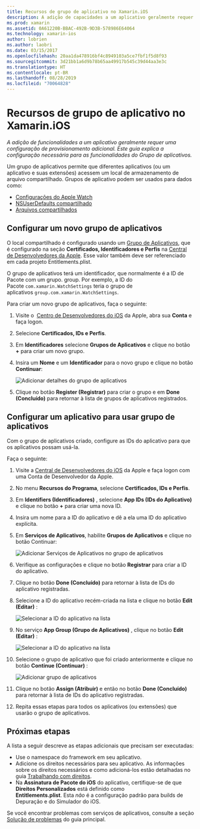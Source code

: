 ```yaml
---
title: Recursos de grupo de aplicativo no Xamarin.iOS
description: A adição de capacidades a um aplicativo geralmente requer uma configuração de provisionamento adicional. Este guia explica a configuração necessária para as funcionalidades do Grupo de aplicativos.
ms.prod: xamarin
ms.assetid: 0A61220B-BBAC-492B-9D3B-578986E64064
ms.technology: xamarin-ios
author: lobrien
ms.author: laobri
ms.date: 03/15/2017
ms.openlocfilehash: 20aa1da478916bf4c8949103a5ce7fbf1f5d8f93
ms.sourcegitcommit: 3d21bb1a6d9b78b65aa49917b545c39d44aa3e3c
ms.translationtype: HT
ms.contentlocale: pt-BR
ms.lasthandoff: 08/28/2019
ms.locfileid: "70064828"
---
```

# <a name="app-group-capabilities-in-xamarinios"></a>Recursos de grupo de aplicativo no Xamarin.iOS

_A adição de funcionalidades a um aplicativo geralmente requer uma configuração de provisionamento adicional. Este guia explica a configuração necessária para as funcionalidades do Grupo de aplicativos._

Um grupo de aplicativos permite que diferentes aplicativos (ou um aplicativo e suas extensões) acessem um local de armazenamento de arquivo compartilhado. Grupos de aplicativo podem ser usados para dados como:

* [Configurações do Apple Watch](~/ios/watchos/app-fundamentals/settings.md)
* [NSUserDefaults compartilhado](~/ios/app-fundamentals/user-defaults.md)
* [Arquivos compartilhados](~/ios/watchos/app-fundamentals/parent-app.md#files)

## <a name="configure-a-new-app-group"></a>Configurar um novo grupo de aplicativos

O local compartilhado é configurado usando um [Grupo de Aplicativos](https://developer.apple.com/library/content/documentation/Miscellaneous/Reference/EntitlementKeyReference/Chapters/EnablingAppSandbox.html#//apple_ref/doc/uid/TP40011195-CH4-SW19), que é configurado na seção **Certificados, Identificadores e Perfis** na [Central de Desenvolvedores da Apple](https://developer.apple.com/account/). Esse valor também deve ser referenciado em cada projeto Entitlements.plist.

O grupo de aplicativos terá um identificador, que normalmente é a ID de Pacote com um grupo. group. Por exemplo, a ID do Pacote `com.xamarin.WatchSettings` teria o grupo de aplicativos `group.com.xamarin.WatchSettings`.

Para criar um novo grupo de aplicativos, faça o seguinte:

1. Visite o  [Centro de Desenvolvedores do iOS](https://developer.apple.com/account/) da Apple, abra sua **Conta** e faça logon.
2. Selecione **Certificados, IDs e Perfis**.
3. Em **Identificadores** selecione **Grupos de Aplicativos** e clique no botão **+** para criar um novo grupo.
4. Insira um **Nome** e um **Identificador** para o novo grupo e clique no botão **Continuar**: 
   
    ![Adicionar detalhes do grupo de aplicativos](app-groups-capabilities-images/image52.png)

5. Clique no botão **Register (Registrar)** para criar o grupo e em **Done (Concluído)** para retornar à lista de grupos de aplicativos registrados.

## <a name="configure-an-app-to-use-app-groups"></a>Configurar um aplicativo para usar grupo de aplicativos

Com o grupo de aplicativos criado, configure as IDs do aplicativo para que os aplicativos possam usá-la.

Faça o seguinte:

1. Visite a [Central de Desenvolvedores do iOS](https://developer.apple.com/account/) da Apple e faça logon com uma Conta de Desenvolvedor da Apple.
2. No menu **Recursos do Programa**, selecione **Certificados, IDs e Perfis**.
3. Em **Identifiers (Identificadores)** , selecione **App IDs (IDs do Aplicativo)** e clique no botão **+** para criar uma nova ID.
4. Insira um nome para a ID do aplicativo e dê a ela uma ID do aplicativo explícita.
5. Em **Serviços de Aplicativos**, habilite **Grupos de Aplicativos** e clique no botão Continuar:

    ![Adicionar Serviços de Aplicativos no grupo de aplicativos](app-groups-capabilities-images/image53.png)

6. Verifique as configurações e clique no botão **Registrar** para criar a ID do aplicativo.
7. Clique no botão **Done (Concluído)** para retornar à lista de IDs do aplicativo registradas.
8. Selecione a ID do aplicativo recém-criada na lista e clique no botão **Edit (Editar)** :

    ![Selecionar a ID do aplicativo na lista](app-groups-capabilities-images/image54.png)

9. No serviço **App Group (Grupo de Aplicativos)** , clique no botão **Edit (Editar)** :

    ![Selecionar a ID do aplicativo na lista](app-groups-capabilities-images/image55.png)

10. Selecione o grupo de aplicativo que foi criado anteriormente e clique no botão **Continue (Continuar)** :

    ![Adicionar grupo de aplicativos](app-groups-capabilities-images/image56.png)

11. Clique no botão **Assign (Atribuir)** e então no botão **Done (Concluído)** para retornar à lista de IDs do aplicativo registradas.
12. Repita essas etapas para todos os aplicativos (ou extensões) que usarão o grupo de aplicativos.

## <a name="next-steps"></a>Próximas etapas
 
A lista a seguir descreve as etapas adicionais que precisam ser executadas:

* Use o namespace do framework em seu aplicativo.
* Adicione os direitos necessários para seu aplicativo. As informações sobre os direitos necessários e como adicioná-los estão detalhadas no guia [Trabalhando com direitos](~/ios/deploy-test/provisioning/entitlements.md).
* Na **Assinatura de Pacote do iOS** do aplicativo, certifique-se de que **Direitos Personalizados** está definido como **Entitlements.plist**. Esta _não_ é a configuração padrão para builds de Depuração e do Simulador do iOS.

Se você encontrar problemas com serviços de aplicativos, consulte a seção [Solução de problemas](~/ios/deploy-test/provisioning/capabilities/index.md) do guia principal.
